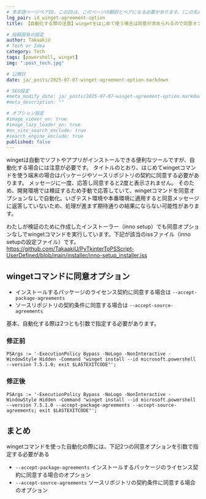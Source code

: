 ```yaml
---
# 多言語ページペアID。このIDは、このページの翻訳とペアになる必要があります。（この名前は一意でなければなりません）
lng_pair: id_winget-agreement-option
title: 【自動化する際の注意】wingetをはじめて使う場合は同意が求められるので同意オプションで回避しよう

# 投稿固有の設定
author: TakaakiU
# Tech or Idea
category: Tech
tags: [powershell, winget]
img: ":post_tech.jpg"

# 公開日
date: ja/_posts/2025-07-07-winget-agreement-option.markdown

# SEO設定
#meta_modify_date: ja/_posts/2025-07-07-winget-agreement-option.markdown
#meta_description: ""

# オプション設定
#image_viewer_on: true
#image_lazy_loader_on: true
#on_site_search_exclude: true
#search_engine_exclude: true
published: false
---
```


wingetは自動でソフトやアプリがインストールできる便利なツールですが、自動化する場合には注意が必要です。
タイトルのとおり、はじめてwingetコマンドを使う端末の場合はパッケージやソースリポジトリの契約に同意する必要があります。
メッセージに一度、応答し同意すると2度と表示されません。
そのため、開発環境では検証するため手動で応答していて、wingetコマンドを同意オプションなしで自動化。いざテスト環境や本番環境に適用すると同意メッセージに返答していないため、処理が進まず期待通りの結果にならない可能性があります。

わたしが検証のために作成したインストーラー（inno setup）でも同意オプションなしでwingetコマンドを実行しています。下記が該当のissファイル（inno setupの設定ファイル）です。
https://github.com/TakaakiU/PyTkinterToPSScript-UserDefined/blob/main/installer/inno-setup_installer.iss

## wingetコマンドに同意オプション

- インストールするパッケージのライセンス契約に同意する場合は `--accept-package-agreements`
- ソースリポジトリの契約条件に同意する場合は `--accept-source-agreements`

基本、自動化する際は2つとも引数で指定する必要があります。

### 修正前

```
PSArgs := '-ExecutionPolicy Bypass -NoLogo -NonInteractive -WindowStyle Hidden -Command "winget install --id microsoft.powershell --version 7.5.1.0; exit $LASTEXITCODE"';
```

### 修正後

```
PSArgs := '-ExecutionPolicy Bypass -NoLogo -NonInteractive -WindowStyle Hidden -Command "winget install --id microsoft.powershell --version 7.5.1.0 --accept-package-agreements --accept-source-agreements; exit $LASTEXITCODE"';
```

## まとめ

wingetコマンドを使った自動化の際には、下記2つの同意オプションを引数で指定する必要がある

- `--accept-package-agreements`
	インストールするパッケージのライセンス契約に同意する場合のオプション
- `--accept-source-agreements`
	ソースリポジトリの契約条件に同意する場合のオプション
